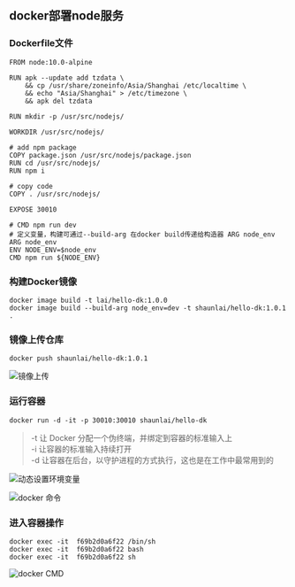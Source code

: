 ## docker部署node服务
### Dockerfile文件
```
FROM node:10.0-alpine

RUN apk --update add tzdata \
    && cp /usr/share/zoneinfo/Asia/Shanghai /etc/localtime \
    && echo "Asia/Shanghai" > /etc/timezone \
    && apk del tzdata

RUN mkdir -p /usr/src/nodejs/

WORKDIR /usr/src/nodejs/

# add npm package
COPY package.json /usr/src/nodejs/package.json
RUN cd /usr/src/nodejs/
RUN npm i

# copy code
COPY . /usr/src/nodejs/

EXPOSE 30010

# CMD npm run dev
# 定义变量，构建可通过--build-arg 在docker build传递给构造器 ARG node_env
ARG node_env 
ENV NODE_ENV=$node_env
CMD npm run ${NODE_ENV}
```
### 构建Docker镜像
```
docker image build -t lai/hello-dk:1.0.0
docker image build --build-arg node_env=dev -t shaunlai/hello-dk:1.0.1 .
```
### 镜像上传仓库
```
docker push shaunlai/hello-dk:1.0.1
```
![镜像上传](http://innomind-zj.smartbx.top/DK3.png)
### 运行容器
```
docker run -d -it -p 30010:30010 shaunlai/hello-dk
```
> -t 让 Docker 分配一个伪终端，并绑定到容器的标准输入上  
> -i 让容器的标准输入持续打开  
> -d 让容器在后台，以守护进程的方式执行，这也是在工作中最常用到的

![动态设置环境变量](http://innomind-zj.smartbx.top/DK2.png)

![docker 命令](http://innomind-zj.smartbx.top/DK1.png)
### 进入容器操作
```
docker exec -it  f69b2d0a6f22 /bin/sh
docker exec -it  f69b2d0a6f22 bash
docker exec -it  f69b2d0a6f22 sh
```

![docker CMD](http://innomind-zj.smartbx.top/dk.png)